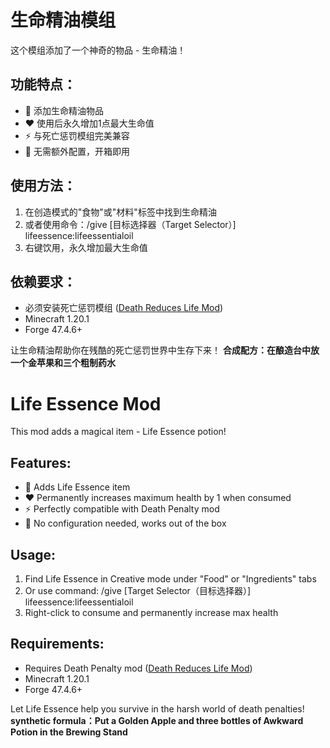 # 生命精油模组

这个模组添加了一个神奇的物品 - 生命精油！

## 功能特点：
- 🧪 添加生命精油物品
- ❤️ 使用后永久增加1点最大生命值
- ⚡ 与死亡惩罚模组完美兼容
- 🔧 无需额外配置，开箱即用

## 使用方法：
1. 在创造模式的"食物"或"材料"标签中找到生命精油
2. 或者使用命令：/give [目标选择器（Target Selector）] lifeessence:lifeessentialoil
3. 右键饮用，永久增加最大生命值

## 依赖要求：
- 必须安装死亡惩罚模组 ([Death Reduces Life Mod](https://github.com/hehe666666/Death-Reduces-Life-Mod))
- Minecraft 1.20.1
- Forge 47.4.6+

让生命精油帮助你在残酷的死亡惩罚世界中生存下来！
**合成配方：在酿造台中放一个金苹果和三个粗制药水**

# Life Essence Mod

This mod adds a magical item - Life Essence potion!

## Features:
- 🧪 Adds Life Essence item
- ❤️ Permanently increases maximum health by 1 when consumed
- ⚡ Perfectly compatible with Death Penalty mod
- 🔧 No configuration needed, works out of the box

## Usage:
1. Find Life Essence in Creative mode under "Food" or "Ingredients" tabs
2. Or use command: /give [Target Selector（目标选择器）] lifeessence:lifeessentialoil
3. Right-click to consume and permanently increase max health

## Requirements:
- Requires Death Penalty mod ([Death Reduces Life Mod](https://github.com/hehe666666/Death-Reduces-Life-Mod))
- Minecraft 1.20.1
- Forge 47.4.6+


Let Life Essence help you survive in the harsh world of death penalties!
**synthetic formula：Put a Golden Apple and three bottles of Awkward Potion in the Brewing Stand**









